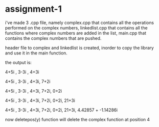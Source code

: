 # assignment-1
i've made 3 .cpp file, namely complex.cpp that contains all the operations performed on the complex numbers, 
linkedlist.cpp that contains all the functions where complex numbers are added in the list, 
main.cpp that contains the complex numbers that are pushed.

header file to complex and linkedlist is created, inorder to copy the library and use it in the main function. 

the output is: 

4+5i , 3-3i , 4+3i

4+5i , 3-3i , 4+3i, 7+2i

4+5i , 3-3i , 4+3i, 7+2i, 0+2i

4+5i , 3-3i , 4+3i, 7+2i, 0+2i, 21+3i

4+5i , 3-3i , 4+3i, 7+2i, 0+2i, 21+3i, 4.42857 + -1.14286i

now deletepos(y) function will delete the complex function at position 4

